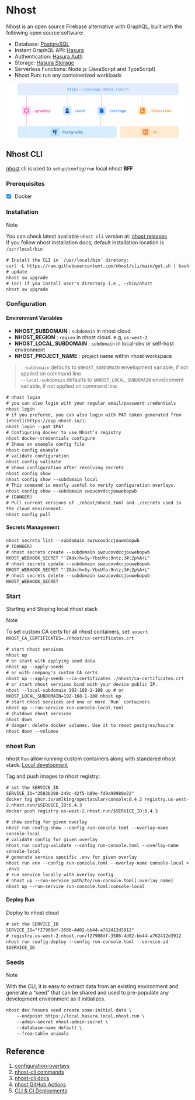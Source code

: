 # Nhost

Nhost is an open source Firebase alternative with GraphQL, built with the following open source software:

- Database: [PostgreSQL](https://www.postgresql.org/)
- Instant GraphQL API: [Hasura](https://hasura.io/)
- Authentication: [Hasura Auth](https://github.com/nhost/hasura-auth/)
- Storage: [Hasura Storage](https://github.com/nhost/hasura-storage)
- Serverless Functions: Node.js (JavaScript and TypeScript)
- Nhost Run: run any containerized workloads

![Nhost architecture](https://raw.githubusercontent.com/nhost/nhost/main/assets/nhost-diagram.png)

## Nhost CLI

[nhost](https://docs.nhost.io/cli) cli is used to `setup/config/run` local nhost **BFF**

### Prerequisites

- [x] Docker

### Installation

> [!NOTE]
> You can check latest available `nhost cli` version at: [nhost releases](https://github.com/nhost/cli/)  
> If you follow nhost installation docs, default installation location is `/usr/local/bin`  

```shell
# Install the CLI in `/usr/local/bin` diretory:
curl -L https://raw.githubusercontent.com/nhost/cli/main/get.sh | bash
# update
nhost sw upgrade
# (or) if you install user's directory i.e., ~/bin/nhost
nhost sw upgrade
```

### Configuration

#### Environment Variables

- **NHOST_SUBDOMAIN** : `subdomain` in nhost cloud
- **NHOST_REGION** : `region` in nhost cloud. e.g, `us-west-2`
- **NHOST_LOCAL_SUBDOMAIN** : `subdomain` in local-dev or self-host environment
- **NHOST_PROJECT_NAME** : project name within nhost workspace

> `--subdomain` defaults to `$NHOST_SUBDOMAIN` envelopment variable, if not spplied on command line.  
> `--local-subdomain` defaults to `$NHOST_LOCAL_SUBDOMAIN` envelopment variable, if not spplied on command line.

```shell
# nhost login
# you can also login with your regular email/password credentials 
nhost login
# if you prefered, you can also login with PAT token generated from [nhost](https://app.nhost.io/).
nhost login --pat $PAT
# Configuring docker to use Nhost’s registry
nhost docker-credentials configure
# Shows an example config file
nhost config example
# validate configuration
nhost config validate
# Shows configuration after resolving secrets
nhost config show
nhost config show --subdomain local
# This command is mostly useful to verify configuration overlays.
nhost config show --subdomain swzucovdccjouwebopwb
# (DANGER) 
# Pull current versions of ./nhost/nhost.toml and ./secrets used in the cloud environment.
nhost config pull

```

#### Secrets Management

```shell
nhost secrets list --subdomain swzucovdccjouwebopwb
# (DANGER)
# nhost secrets create --subdomain swzucovdccjouwebopwb NHOST_WEBHOOK_SECRET "'ZAdx)h=Sy-YbsUfo:9ntz;3#;2p%A+L"
# nhost secrets update --subdomain swzucovdccjouwebopwb NHOST_WEBHOOK_SECRET "'ZAdx)h=Sy-YbsUfo:9ntz;3#;2p%A+L"
# nhost secrets delete --subdomain swzucovdccjouwebopwb NHOST_WEBHOOK_SECRET
```

### Start

Starting and Stoping local nhost stack

> [!NOTE]
> To set custom CA certs for all _nhost_ containers, set: `export NHOST_CA_CERTIFICATES=./nhost/ca-certificates.crt`

```shell
# start nhost services
nhost up
# or start with applying seed data
nhost up --apply-seeds
# or with company's custom CA certs
nhost up --apply-seeds --ca-certificates ./nhost/ca-certificates.crt
# or start nhost services bind with your device public IP. 
nhost --local-subdomain 192-168-1-108 up # or
NHOST_LOCAL_SUBDOMAIN=192-168-1-108 nhost up 
# start nhost services and one or more `Run` containers
nhost up --run-service run-console-local.toml
# shutdown nhost services
nhost down
# danger: delete docker volumes. Use it to reset postgres/hasura
nhost down --volumes
```

### nhost Run

nhost `Run` allow running custom containers along with standared nhost stack.
[Local development](https://docs.nhost.io/guides/run/local-development)

Tag and push images to nhost registry:

```shell
# set the SERVICE_ID
SERVICE_ID="2503b290-249c-42f5-b89e-fd9a98980e22"
docker tag ghcr.io/xmlking/spectacular/console:0.4.2 registry.us-west-2.nhost.run/$SERVICE_ID:0.4.3
docker push registry.us-west-2.nhost.run/$SERVICE_ID:0.4.3
```

```shell
# show config for given overlay
nhost run config-show --config run-console.toml --overlay-name console-local
# validate config for given overlay
nhost run config-validate --config run-console.toml --overlay-name console-local
# generate service specific .env for given overlay
nhost run env --config run-console.toml --overlay-name console-local > .env1
# run service locally with overlay config
# nhost up --run-service path/to/run-console.toml[:overlay_name]
nhost up --run-service run-console.toml:console-local
```

#### Deploy Run

Deploy to nhost cloud

```shell
# set the SERVICE_ID
SERVICE_ID="f27908df-3586-4d02-bb44-a762412d3912"
# registry.us-west-2.nhost.run/f27908df-3586-4d02-bb44-a762412d3912
nhost run config-deploy --config run-console.toml --service-id $SERVICE_ID
```

### Seeds

> [!NOTE]
> With the CLI, it is easy to extract data from an existing environment and generate a “seed” that can be shared and used to pre-populate any development environment as it initializes.

```shell
nhost dev hasura seed create some-initial-data \
    --endpoint https://local.hasura.local.nhost.run \
    --admin-secret nhost-admin-secret \
    --database-name default \
    --from-table animals
```

## Reference

1. [configuration-overlays](https://docs.nhost.io/guides/cli/configuration-overlays)
2. [nhost-cli commands](https://github.com/nhost/nhost.toml)
3. [nhost-cli docs](https://github.com/nhost/nhost.toml/tree/main/docs)
4. [nhost GitHub Actions](https://github.com/nhost-actions)
5. [CLI & CI Deployments](https://docs.nhost.io/guides/run/cli-deployments)
